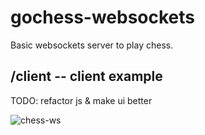 # gochess-websockets
Basic websockets server to play chess. 

## /client -- client example

TODO: refactor js & make ui better

![chess-ws](https://user-images.githubusercontent.com/52666539/147827862-ee673f81-d33f-4f70-b24e-b12c46f82a92.gif)
